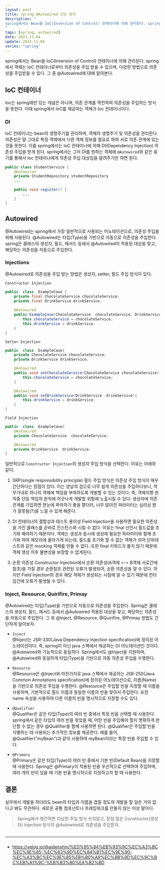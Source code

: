 ```yaml
---
layout: post
title: spring @Autowired 간단 정리
description: "
spring에서는 Bean을 IoC(Inversion of Control) 컨테이너에 의해 관리된다. spring에서 객체는 IoC 컨테이너로부터 의존성을 주입 받을 수 있으며, 다양한 방법으로 의존성을 주입받을 수 있다. 그 중 @Autowired에 대해 알아본다.
"
tags: [spring, autowired]
date: 2023-11-04
update: 2023-11-04
series: "spring"
---
```


spring에서는 Bean을 IoC(Inversion of Control) 컨테이너에 의해 관리된다. spring에서 객체는 IoC 컨테이너로부터 의존성을 주입 받을 수 있으며, 다양한 방법으로 의존성을 주입받을 수 있다. 그 중 @Autowired에 대해 알아본다.

## IoC 컨테이너
Ioc는 spring에만 있는 개념은 아니며, 의존 관계를 역전하여 의존성을 주입하는 방식을 뜻한다. 이때 spring에서 IoC를 제공하는 객체가 Ioc 컨테이너이다.

### DI
IoC 컨테이너는 bean의 생명주기를 관리하며, 객체의 생명주기 및 의존성을 관리한다. 의존성은 말 그대로 특정 객체에서 다른 객체 정보를 필요로 하여 서로 의존 관계에 있는 것들 뜻한다. 이를 spring에서는 IoC 컨테이너에 의해 DI(Dependency Injection) 의존성 주입을 받게 된다. spring에서는 그저 DI를 원하는 객체에 `@Autowired`와 같은 표기를 통해서 Ioc 컨테이너에게 의존성 주입 대상임을 알려주기만 하면 된다.
```java
public class StudentService {
    @Autowired
    private StudentRepository studentRepository
    ...

    public void register() {
        ...
    }
}
```

## Autowired
@Autowired는 spring에서 가장 일반적으로 사용되는 어노테이션으로, 의존성 주입을 위해 사용된다. @Autowired는 타입(Type)을 기반으로 자동으로 의존성을 주입한다. spring은 클래스의 생성자, 필드, 메서드 등에서 @Autowired이 적용된 대상을 찾고, 해당하는 의존성을 자동으로 주입한다.

### Injections
@Autowired로 의존성을 주입 받는 방법은 생성자, setter, 필드 주입 방식이 있다.

`Constructor Injection`
```java
public  class  ExampleCase {
    private final ChocolateService chocolateService;
    private final DrinkService drinkService;
    
    @Autowired
    public ExampleCase(ChocolateService  chocolateService, DrinkService  drinkService) {
   	    this.chocolateService = chocolateService;
   	    this.drinkService = drinkService;
    }
}
```

`Setter Injection`
```java
public  class  ExampleCase{
    private ChocolateService chocolateService;
    private DrinkService drinkService;

    @Autowired
    public void setChocolateService(ChocolateService chocolateService){
        this.chocolateService = chocolateService;
    }

    @Autowired
    public void setDrinkService(DrinkService  drinkService){
        this.drinkService = drinkService;
    }
}
```

`Field Injection`
```java
public  class  ExampleCase{
    @Autowired
    private ChocolateService  chocolateService;

    @Autowired
    private DrinkService  drinkService;
}
```

일반적으로 `Constructor Injection`의 생성자 주입 방식을 선택한다. 이유는 아래와 같다.

1. SRP(single responsibility principle)
필드 주입 방식은 의존성 주입 방식이 매우 간단하다는 장점이 있다. 이는 양날의 검으로 너무 쉽게 의존성을 주입하다보니, 막무가내로 하나의 객체에 책임을 부여하도록 개발할 수 있는 것이다. 즉, 객체지향 원칙중 단일 책임의 원칙에 어긋나게 개발할 위험에 노출시킬 수 있다. 생성자에 의존관계를 기입하면 한눈에 파악하기 좋을 뿐더러, 너무 많아진 파라미터는 심리상 뭔가 잘못됨(?)을 느낄 수 있게 해준다.

2. DI 컨테이너의 결합성과 테스트 용이성
Field Injection을 사용하면 필요한 의존성을 가진 클래스를 곧바로 인스턴스화 시킬 수 없다. 이유는 final 선언시 필드값을 초기화 해야하기 때문이다. 객체는 생성과 동시에 생성에 필요한 파라미터와 함께 초기화 하여 메모리에 올라가게 되는데, 필드를 초기화 할 수 없는 객체가 되어 단위테스트와 같은 mocking 객체를 만들 수 없다. 또한 final 키워드가 붙지 않기 때문에 객체 생성 이후 불변성을 보장할 수 없게된다.

3. 순환 의존성
Constructor Injection에서 순환 의존성(A객체 <-> B객체 서로간에 참조)을 가질 경우 순환참조 관련된 오류가 발생되어, 순환 의존성을 알 수 있다. 하지만 Field Injection의 경우 해당 객체가 생성되는 시점에 알 수 있기 때문에 런타임간에 오류가 발생될 수 있다.

### Inject, Resource, Quirifire, Primay
@Autowired는 타입(Type)을 기반으로 자동으로 의존성을 주입한다. Spring은 클래스의 생성자, 필드, 메서드 등에서 @Autowired 적용된 대상을 찾고, 해당하는 의존성을 자동으로 주입한다. 그 외 @Inject, @Resource, @Quirifire, @Primay 방법도 간단하게 알아보자.

* `Inject`<br>
@Inject는 JSR-330(Java Dependency Injection specification)에 정의된 어노테이션이다. 즉, spring이 아닌 java 스펙에서 제공하는 DI 어노테이션인 것이다. @Autowired와 기능적으로 동일하다. Spring에서도 @Inject을 지원하며, @Autowired와 동일하게 타입(Type)을 기반으로 자동 의존성 주입을 수행한다.

* `Resource`<br>
@Resource은 @Inject와 마찬가지로 java 스펙에서 제공하는 JSR-250(Java Common Annotations specification)에 정의된 어노테이션으로, 이름(Name)을 기반으로 의존성 주입을 수행한다. @Resource은 주입할 빈을 지정할 때 이름을 사용하며, 기본적으로 필드 이름과 동일한 이름의 빈을 찾아서 주입한다. 또한 name 속성을 사용하여 다른 이름의 빈을 명시적으로 지정할 수도 있다.

* `@Qualifier`<br>
@Qualifier은 같은 타입(Type)의 여러 빈 중에서 특정 빈을 선택할 때 사용한다. spring에서 같은 타입의 여러 빈을 찾았을 때, 어떤 빈을 주입해야 할지 명확하게 판단할 수 없는 경우 @Qualifier을 함께 사용하면 된다. @Qualifier은 주입할 빈을 식별하는 데 사용되는 추가적인 정보를 제공한다. 예를 들어, @Qualifier("myBean")과 같이 사용하여 myBean이라는 특정 빈을 주입할 수 있다.

* `@Primary`<br>
@Primary은 같은 타입(Type)의 여러 빈 중에서 기본 빈(Default Bean)을 지정할 때 사용한다. Spring은 @Primary이 적용된 빈을 우선적으로 선택하여 주입하며, 여러 개의 빈이 있을 때 기본 빈을 명시적으로 지정하고자 할 때 사용한다.


## 결론
실무에서 개발을 하더라도 bean의 타입과 이름을 겹칠 정도의 개발을 할 일은 거의 없다고 봐도 무관하다. 새로운 공통 컴포넌트나 프레임워크를 만들지 않는 이상 말이다.
> Spring에서 앵간하면 이상한 주입 방식 쓰지말고, 장점 많은 Constructor(생성자) Injection 방식의 @Autowired로 의존성을 주입받자.


##
***
###
* https://velog.io/@aidenshin/%ED%95%84%EB%93%9C%EC%A3%BC%EC%9E%85-%EC%83%9D%EC%84%B1%EC%9E%90-%EC%A3%BC%EC%9E%85%EB%B0%A9%EC%8B%9D%EC%9C%BC%EB%A1%9C-%EB%B3%80%EA%B2%BD